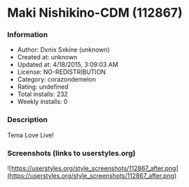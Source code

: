 # Maki Nishikino-CDM (112867)

### Information
- Author: Dxnix Sxkine (unknown)
- Created at: unknown
- Updated at: 4/18/2015, 3:09:03 AM
- License: NO-REDISTRIBUTION
- Category: corazondemelon
- Rating: undefined
- Total installs: 232
- Weekly installs: 0


### Description
Tema Love Live!


### Screenshots (links to userstyles.org)
![https://userstyles.org/style_screenshots/112867_after.png](https://userstyles.org/style_screenshots/112867_after.png)


